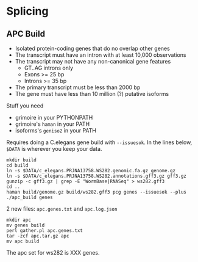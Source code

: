 Splicing
========

APC Build
---------

+ Isolated protein-coding genes that do no overlap other genes
+ The transcript must have an intron with at least 10,000 observations
+ The transcript may not have any non-canonical gene features
	+ GT..AG introns only
	+ Exons >= 25 bp
	+ Introns >= 35 bp
+ The primary transcript must be less than 2000 bp
+ The gene must have less than 10 million (?) putative isoforms

Stuff you need

+ grimoire in your PYTHONPATH
+ grimoire's `haman` in your PATH
+ isoforms's `geniso2` in your PATH

Requires doing a C.elegans gene build with `--issuesok`. In the lines below,
`$DATA` is wherever you keep your data.

	mkdir build
	cd build
	ln -s $DATA/c_elegans.PRJNA13758.WS282.genomic.fa.gz genome.gz
	ln -s $DATA/c_elegans.PRJNA13758.WS282.annotations.gff3.gz gff3.gz
	gunzip -c gff3.gz | grep -E "WormBase|RNASeq" > ws282.gff3
	cd ..
	haman build/genome.gz build/ws282.gff3 pcg genes --issuesok --plus
	./apc_build genes

2 new files: `apc.genes.txt` and `apc.log.json`

	mkdir apc
	mv genes build
	perl gather.pl apc.genes.txt
	tar -zcf apc.tar.gz apc
	mv apc build

The apc set for ws282 is XXX genes.
